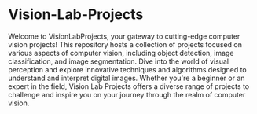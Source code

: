 # Vision-Lab-Projects
Welcome to VisionLabProjects, your gateway to cutting-edge computer vision projects! 
This repository hosts a collection of projects focused on various aspects of computer vision, including object detection, image classification, and image segmentation. Dive into the world of visual perception and explore innovative techniques and algorithms designed to understand and interpret digital images. 
Whether you're a beginner or an expert in the field, Vision Lab Projects offers a diverse range of projects to challenge and inspire you on your journey through the realm of computer vision.

